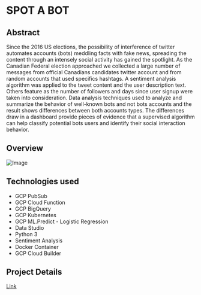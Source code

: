 # SPOT A BOT

## Abstract 

Since the 2016 US elections, the possibility of interference of twitter automates accounts (bots) meddling facts with fake news, spreading the content through an intensely social activity has gained the spotlight.  As the Canadian Federal election approached we collected a large number of messages from official Canadians candidates twitter account and from random accounts that used specifics hashtags. A sentiment analysis algorithm was applied to the tweet content and the user description text. Others feature as the number of followers and days since user signup were taken into consideration. Data analysis techniques used to analyze and summarize the behavior of well-known bots and not bots accounts and the result shows differences between both accounts types. The differences draw in a dashboard provide pieces of evidence that a supervised algorithm can help classify potential bots users and identify their social interaction behavior. 


## Overview
![Image](https://github.com/liebycardoso/twitterstreamkubernetes/IMG/structure.jpg)

## Technologies used

* GCP PubSub
* GCP Cloud Function
* GCP BigQuery
* GCP Kubernetes
* GCP ML.Predict - Logistic Regression
* Data Studio
* Python 3
* Sentiment Analysis
* Docker Container
* GCP Cloud Builder

## Project Details

[Link](https://github.com/liebycardoso/twitterstreamkubernetes/FinalWrittenReport.pdf)
